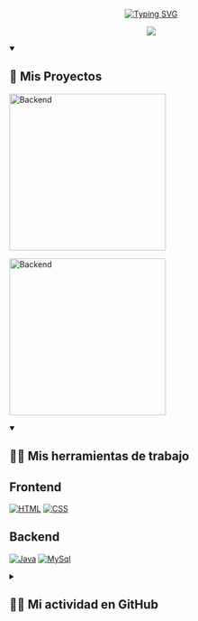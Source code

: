 <!-- Repositorio del creador - https://github.com/DenverCoder1/readme-typing-svg -->
<!-- Título -->
<p align="center">
   <a href="#">
      <img src="https://readme-typing-svg.demolab.com?font=DM+Serif+Display&size=30&duration=1&pause=1000&color=4DB5FF&center=true&width=440&height=45&lines=Juan+Suarez" alt="Typing SVG" />
   </a>
</p>

<!-- Repositorio del creador - https://github.com/DenverCoder1/readme-typing-svg -->
<!-- Auto Tipado Sub Título -->
<p align="center">
  <a href="https://readme-typing-svg.demolab.com/demo/">
    <img src="https://readme-typing-svg.demolab.com/?lines=Practicante+Desarrollador;Est.+de+ingenieria+de+sistemas&center=true&width=440&height=45&color=4DB5FF&vCenter=true&pause=800&size=25" /></a>
</p>


<!-- Sección de Proyectos -->
<details open> <summary><h2>📘 Mis Proyectos </h2></summary>
  <!-- Repo de las cartas - https://github.com/anuraghazra/github-readme-stats -->
  <!-- Repo de las cartas (Personalizadas) - https://github.com/DenverCoder1/github-readme-stats -->
  <p align="left">
     <a href="https://github.com/Indezxz/Crud_Estudiantes-Java"><img width="278" src="https://denvercoder1-github-readme-stats.vercel.app/api/pin/?username=indezxz&repo=Crud_Estudiantes-Java&theme=react&bg_color=1F222E&title_color=4DB5FF&hide_border=true&icon_color=F8D866&show_icons=true" alt="Backend">
</a>
   
   <a href="https://github.com/Indezxz/Crud_Usuarios-PHP"><img width="278" src="https://denvercoder1-github-readme-stats.vercel.app/api/pin/?username=indezxz&repo=Crud_Estudiantes-Java&theme=react&bg_color=1F222E&title_color=4DB5FF&hide_border=true&icon_color=F8D866&show_icons=true" alt="Backend">
</a>
 
</details>


<!-- Mis Tecnologias -->
<details open> <summary><h2>👨‍💻 Mis herramientas de trabajo</h2></summary>
  <!-- Pagina para los iconos https://ileriayo.github.io/markdown-badges/#table-of-contents -->
   
  <h2>Frontend</h2>
  <p>
      <a href="#"><img alt="HTML" src ="https://img.shields.io/badge/html5-%23E34F26.svg?style=for-the-badge&logo=html5&logoColor=white"></a>
      <a href="#"><img alt="CSS" src ="https://img.shields.io/badge/css3-%231572B6.svg?style=for-the-badge&logo=css3&logoColor=white"></a>
  </p>

  <h2>Backend</h2>
  <p>
      <a href="#"><img alt="Java" src="https://img.shields.io/badge/java-%23ED8B00.svg?style=for-the-badge&logo=openjdk&logoColor=white"></a>
      <a href="#"><img alt="MySql" src="https://img.shields.io/badge/mysql-%2300f.svg?style=for-the-badge&logo=mysql&logoColor=white"></a>

  </p>
</details>

<!-- Actividad en GitHub -->
<details> <summary><h2>👨‍💻 Mi actividad en GitHub</h2></summary>
   
  <a href="https://github.com/anuraghazra/github-readme-stats"><img alt="Lenguajes Utilizados" src="https://github-readme-stats.vercel.app/api/top-langs/?username=indezxz&langs_count=8&layout=compact&theme=react&hide_border=true&bg_color=1F222E&title_color=4DB5FF&icon_color=4DB5FF&hide_progress=false&hide=Hack" height="190px"/>
   </a>
   
   <br/>
   
</details>
